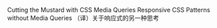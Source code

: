 Cutting the Mustard with CSS Media Queries
Responsive CSS Patterns without Media Queries
（译）关于响应式的另一种思考
